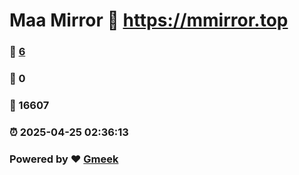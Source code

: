 # Maa Mirror :link: https://mmirror.top 
### :page_facing_up: [6](https://mmirror.top/tag.html) 
### :speech_balloon: 0 
### :hibiscus: 16607 
### :alarm_clock: 2025-04-25 02:36:13 
### Powered by :heart: [Gmeek](https://github.com/Meekdai/Gmeek)
